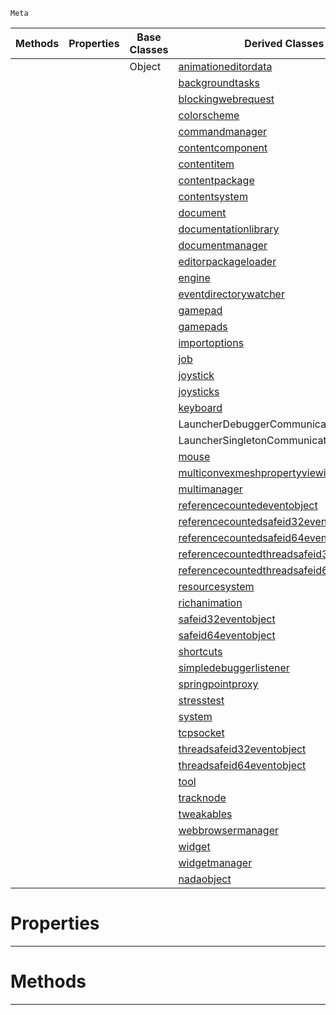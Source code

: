  `Meta`

|Methods|Properties|Base Classes|Derived Classes|
|---|---|---|---|
| | |Object|[animationeditordata](https://github.com/zeroengineteam/ZeroDocs/blob/master/code_reference/class_reference/animationeditordata.markdown)|
| | | |[backgroundtasks](https://github.com/zeroengineteam/ZeroDocs/blob/master/code_reference/class_reference/backgroundtasks.markdown)|
| | | |[blockingwebrequest](https://github.com/zeroengineteam/ZeroDocs/blob/master/code_reference/class_reference/blockingwebrequest.markdown)|
| | | |[colorscheme](https://github.com/zeroengineteam/ZeroDocs/blob/master/code_reference/class_reference/colorscheme.markdown)|
| | | |[commandmanager](https://github.com/zeroengineteam/ZeroDocs/blob/master/code_reference/class_reference/commandmanager.markdown)|
| | | |[contentcomponent](https://github.com/zeroengineteam/ZeroDocs/blob/master/code_reference/class_reference/contentcomponent.markdown)|
| | | |[contentitem](https://github.com/zeroengineteam/ZeroDocs/blob/master/code_reference/class_reference/contentitem.markdown)|
| | | |[contentpackage](https://github.com/zeroengineteam/ZeroDocs/blob/master/code_reference/class_reference/contentpackage.markdown)|
| | | |[contentsystem](https://github.com/zeroengineteam/ZeroDocs/blob/master/code_reference/class_reference/contentsystem.markdown)|
| | | |[document](https://github.com/zeroengineteam/ZeroDocs/blob/master/code_reference/class_reference/document.markdown)|
| | | |[documentationlibrary](https://github.com/zeroengineteam/ZeroDocs/blob/master/code_reference/class_reference/documentationlibrary.markdown)|
| | | |[documentmanager](https://github.com/zeroengineteam/ZeroDocs/blob/master/code_reference/class_reference/documentmanager.markdown)|
| | | |[editorpackageloader](https://github.com/zeroengineteam/ZeroDocs/blob/master/code_reference/class_reference/editorpackageloader.markdown)|
| | | |[engine](https://github.com/zeroengineteam/ZeroDocs/blob/master/code_reference/class_reference/engine.markdown)|
| | | |[eventdirectorywatcher](https://github.com/zeroengineteam/ZeroDocs/blob/master/code_reference/class_reference/eventdirectorywatcher.markdown)|
| | | |[gamepad](https://github.com/zeroengineteam/ZeroDocs/blob/master/code_reference/class_reference/gamepad.markdown)|
| | | |[gamepads](https://github.com/zeroengineteam/ZeroDocs/blob/master/code_reference/class_reference/gamepads.markdown)|
| | | |[importoptions](https://github.com/zeroengineteam/ZeroDocs/blob/master/code_reference/class_reference/importoptions.markdown)|
| | | |[job](https://github.com/zeroengineteam/ZeroDocs/blob/master/code_reference/class_reference/job.markdown)|
| | | |[joystick](https://github.com/zeroengineteam/ZeroDocs/blob/master/code_reference/class_reference/joystick.markdown)|
| | | |[joysticks](https://github.com/zeroengineteam/ZeroDocs/blob/master/code_reference/class_reference/joysticks.markdown)|
| | | |[keyboard](https://github.com/zeroengineteam/ZeroDocs/blob/master/code_reference/class_reference/keyboard.markdown)|
| | | |LauncherDebuggerCommunication|
| | | |LauncherSingletonCommunication|
| | | |[mouse](https://github.com/zeroengineteam/ZeroDocs/blob/master/code_reference/class_reference/mouse.markdown)|
| | | |[multiconvexmeshpropertyviewinfo](https://github.com/zeroengineteam/ZeroDocs/blob/master/code_reference/class_reference/multiconvexmeshpropertyviewinfo.markdown)|
| | | |[multimanager](https://github.com/zeroengineteam/ZeroDocs/blob/master/code_reference/class_reference/multimanager.markdown)|
| | | |[referencecountedeventobject](https://github.com/zeroengineteam/ZeroDocs/blob/master/code_reference/class_reference/referencecountedeventobject.markdown)|
| | | |[referencecountedsafeid32eventobject](https://github.com/zeroengineteam/ZeroDocs/blob/master/code_reference/class_reference/referencecountedsafeid32eventobject.markdown)|
| | | |[referencecountedsafeid64eventobject](https://github.com/zeroengineteam/ZeroDocs/blob/master/code_reference/class_reference/referencecountedsafeid64eventobject.markdown)|
| | | |[referencecountedthreadsafeid32eventobject](https://github.com/zeroengineteam/ZeroDocs/blob/master/code_reference/class_reference/referencecountedthreadsafeid32eventobject.markdown)|
| | | |[referencecountedthreadsafeid64eventobject](https://github.com/zeroengineteam/ZeroDocs/blob/master/code_reference/class_reference/referencecountedthreadsafeid64eventobject.markdown)|
| | | |[resourcesystem](https://github.com/zeroengineteam/ZeroDocs/blob/master/code_reference/class_reference/resourcesystem.markdown)|
| | | |[richanimation](https://github.com/zeroengineteam/ZeroDocs/blob/master/code_reference/class_reference/richanimation.markdown)|
| | | |[safeid32eventobject](https://github.com/zeroengineteam/ZeroDocs/blob/master/code_reference/class_reference/safeid32eventobject.markdown)|
| | | |[safeid64eventobject](https://github.com/zeroengineteam/ZeroDocs/blob/master/code_reference/class_reference/safeid64eventobject.markdown)|
| | | |[shortcuts](https://github.com/zeroengineteam/ZeroDocs/blob/master/code_reference/class_reference/shortcuts.markdown)|
| | | |[simpledebuggerlistener](https://github.com/zeroengineteam/ZeroDocs/blob/master/code_reference/class_reference/simpledebuggerlistener.markdown)|
| | | |[springpointproxy](https://github.com/zeroengineteam/ZeroDocs/blob/master/code_reference/class_reference/springpointproxy.markdown)|
| | | |[stresstest](https://github.com/zeroengineteam/ZeroDocs/blob/master/code_reference/class_reference/stresstest.markdown)|
| | | |[system](https://github.com/zeroengineteam/ZeroDocs/blob/master/code_reference/class_reference/system.markdown)|
| | | |[tcpsocket](https://github.com/zeroengineteam/ZeroDocs/blob/master/code_reference/class_reference/tcpsocket.markdown)|
| | | |[threadsafeid32eventobject](https://github.com/zeroengineteam/ZeroDocs/blob/master/code_reference/class_reference/threadsafeid32eventobject.markdown)|
| | | |[threadsafeid64eventobject](https://github.com/zeroengineteam/ZeroDocs/blob/master/code_reference/class_reference/threadsafeid64eventobject.markdown)|
| | | |[tool](https://github.com/zeroengineteam/ZeroDocs/blob/master/code_reference/class_reference/tool.markdown)|
| | | |[tracknode](https://github.com/zeroengineteam/ZeroDocs/blob/master/code_reference/class_reference/tracknode.markdown)|
| | | |[tweakables](https://github.com/zeroengineteam/ZeroDocs/blob/master/code_reference/class_reference/tweakables.markdown)|
| | | |[webbrowsermanager](https://github.com/zeroengineteam/ZeroDocs/blob/master/code_reference/class_reference/webbrowsermanager.markdown)|
| | | |[widget](https://github.com/zeroengineteam/ZeroDocs/blob/master/code_reference/class_reference/widget.markdown)|
| | | |[widgetmanager](https://github.com/zeroengineteam/ZeroDocs/blob/master/code_reference/class_reference/widgetmanager.markdown)|
| | | |[nadaobject](https://github.com/zeroengineteam/ZeroDocs/blob/master/code_reference/class_reference/nadaobject.markdown)|


 #  Properties


---  
 #  Methods


---  
 

 